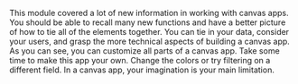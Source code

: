 This module covered a lot of new information in working with canvas apps. You should be able to recall many new functions and have a better picture of how to tie all of the elements together. You can tie in your data, consider your users, and grasp the more technical aspects of building a canvas app. As you can see, you can customize all parts of a canvas app. Take some time to make this app your own. Change the colors or try filtering on a different field. In a canvas app, your imagination is your main limitation.
